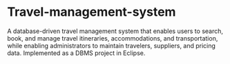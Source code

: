 # Travel-management-system
A database-driven travel management system that enables users to search, book, and manage travel itineraries, accommodations, and transportation, while enabling administrators to maintain travelers, suppliers, and pricing data. Implemented as a DBMS project in Eclipse.
